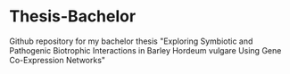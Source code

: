# Thesis-Bachelor
Github repository for my bachelor thesis "Exploring Symbiotic and Pathogenic Biotrophic Interactions in Barley Hordeum vulgare Using Gene Co-Expression Networks"
